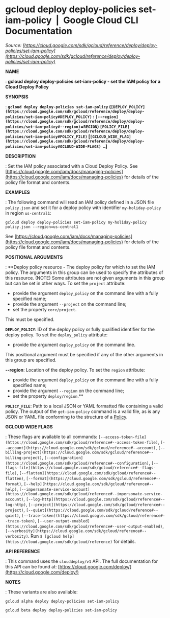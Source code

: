 # gcloud deploy deploy-policies set-iam-policy  |  Google Cloud CLI Documentation

*Source: [https://cloud.google.com/sdk/gcloud/reference/deploy/deploy-policies/set-iam-policy](https://cloud.google.com/sdk/gcloud/reference/deploy/deploy-policies/set-iam-policy)*

**NAME**

: **gcloud deploy deploy-policies set-iam-policy - set the IAM policy for a Cloud Deploy Policy**

**SYNOPSIS**

: **`gcloud deploy deploy-policies set-iam-policy` (`[DEPLOY_POLICY](https://cloud.google.com/sdk/gcloud/reference/deploy/deploy-policies/set-iam-policy#DEPLOY_POLICY)` : `[--region](https://cloud.google.com/sdk/gcloud/reference/deploy/deploy-policies/set-iam-policy#--region)`=`REGION`) `[POLICY_FILE](https://cloud.google.com/sdk/gcloud/reference/deploy/deploy-policies/set-iam-policy#POLICY_FILE)` [`[GCLOUD_WIDE_FLAG](https://cloud.google.com/sdk/gcloud/reference/deploy/deploy-policies/set-iam-policy#GCLOUD-WIDE-FLAGS) …`]**

**DESCRIPTION**

: Set the IAM policy associated with a Cloud Deploy Policy.
See [https://cloud.google.com/iam/docs/managing-policies](https://cloud.google.com/iam/docs/managing-policies)
for details of the policy file format and contents.

**EXAMPLES**

: The following command will read an IAM policy defined in a JSON file
`policy.json` and set it for a deploy policy with identifier
`my-holiday-policy` in region `us-central1`:

```
gcloud deploy deploy-policies set-iam-policy my-holiday-policy policy.json --region=us-central1
```

See [https://cloud.google.com/iam/docs/managing-policies](https://cloud.google.com/iam/docs/managing-policies)
for details of the policy file format and contents.

**POSITIONAL ARGUMENTS**

: **Deploy policy resource - The deploy policy for which to set the IAM policy. The
arguments in this group can be used to specify the attributes of this resource.
(NOTE) Some attributes are not given arguments in this group but can be set in
other ways.
To set the `project` attribute:

- provide the argument `deploy_policy` on the command line with a fully
specified name;
- provide the argument `--project` on the command line;
- set the property `core/project`.

This must be specified.

**`DEPLOY_POLICY`**:
ID of the deploy policy or fully qualified identifier for the deploy policy.
To set the `deploy_policy` attribute:

- provide the argument `deploy_policy` on the command line.

This positional argument must be specified if any of the other arguments in this
group are specified.

**--region**:
Location of the deploy policy.
To set the `region` attribute:

- provide the argument `deploy_policy` on the command line with a fully
specified name;
- provide the argument `--region` on the command line;
- set the property `deploy/region`.**

**`POLICY_FILE`**:
Path to a local JSON or YAML formatted file containing a valid policy.
The output of the `get-iam-policy` command is a valid file, as is any
JSON or YAML file conforming to the structure of a [Policy](https://cloud.google.com/iam/reference/rest/v1/Policy).

**GCLOUD WIDE FLAGS**

: These flags are available to all commands: `[--access-token-file](https://cloud.google.com/sdk/gcloud/reference#--access-token-file)`,
`[--account](https://cloud.google.com/sdk/gcloud/reference#--account)`, `[--billing-project](https://cloud.google.com/sdk/gcloud/reference#--billing-project)`,
`[--configuration](https://cloud.google.com/sdk/gcloud/reference#--configuration)`,
`[--flags-file](https://cloud.google.com/sdk/gcloud/reference#--flags-file)`,
`[--flatten](https://cloud.google.com/sdk/gcloud/reference#--flatten)`, `[--format](https://cloud.google.com/sdk/gcloud/reference#--format)`, `[--help](https://cloud.google.com/sdk/gcloud/reference#--help)`, `[--impersonate-service-account](https://cloud.google.com/sdk/gcloud/reference#--impersonate-service-account)`,
`[--log-http](https://cloud.google.com/sdk/gcloud/reference#--log-http)`,
`[--project](https://cloud.google.com/sdk/gcloud/reference#--project)`, `[--quiet](https://cloud.google.com/sdk/gcloud/reference#--quiet)`, `[--trace-token](https://cloud.google.com/sdk/gcloud/reference#--trace-token)`, `[--user-output-enabled](https://cloud.google.com/sdk/gcloud/reference#--user-output-enabled)`,
`[--verbosity](https://cloud.google.com/sdk/gcloud/reference#--verbosity)`.
Run `$ [gcloud help](https://cloud.google.com/sdk/gcloud/reference)` for details.

**API REFERENCE**

: This command uses the `clouddeploy/v1` API. The full documentation
for this API can be found at: [https://cloud.google.com/deploy/](https://cloud.google.com/deploy/)

**NOTES**

: These variants are also available:

```
gcloud alpha deploy deploy-policies set-iam-policy
```

```
gcloud beta deploy deploy-policies set-iam-policy
```